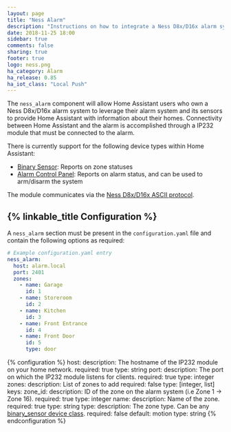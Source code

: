 ```yaml
---
layout: page
title: "Ness Alarm"
description: "Instructions on how to integrate a Ness D8x/D16x alarm system with Home Assistant."
date: 2018-11-25 18:00
sidebar: true
comments: false
sharing: true
footer: true
logo: ness.png
ha_category: Alarm
ha_release: 0.85
ha_iot_class: "Local Push"
---
```


The `ness_alarm` component will allow Home Assistant users who own a Ness D8x/D16x alarm system to leverage their alarm system and its sensors to provide Home Assistant with information about their homes. Connectivity between Home Assistant and the alarm is accomplished through a IP232 module that must be connected to the alarm.

There is currently support for the following device types within Home Assistant:

- [Binary Sensor](/components/binary_sensor.ness_alarm/): Reports on zone statuses
- [Alarm Control Panel](/components/alarm_control_panel.ness_alarm/): Reports on alarm status, and can be used to arm/disarm the system

The module communicates via the [Ness D8x/D16x ASCII protocol](http://www.nesscorporation.com/Software/Ness_D8-D16_ASCII_protocol.pdf).

## {% linkable_title Configuration %}

A `ness_alarm` section must be present in the `configuration.yaml` file and contain the following options as required:

```yaml
# Example configuration.yaml entry
ness_alarm:
  host: alarm.local
  port: 2401
  zones:
    - name: Garage
      id: 1
    - name: Storeroom
      id: 2
    - name: Kitchen
      id: 3
    - name: Front Entrance
      id: 4
    - name: Front Door
      id: 5
      type: door
```

{% configuration %}
host:
  description: The hostname of the IP232 module on your home network.
  required: true
  type: string
port:
  description: The port on which the IP232 module listens for clients.
  required: true
  type: integer
zones:
  description: List of zones to add
  required: false
  type: [integer, list]
  keys:
    zone_id:
      description: ID of the zone on the alarm system (i.e Zone 1 -> Zone 16).
      required: true
      type: integer
    name:
      description: Name of the zone.
      required: true
      type: string
    type:
      description: The zone type. Can be any [binary_sensor device class](/components/binary_sensor/#device-class).
      required: false
      default: motion
      type: string
{% endconfiguration %}
